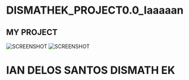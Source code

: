 # DISMATHEK_PROJECT0.0_Iaaaaan
## MY PROJECT
![SCREENSHOT](1.jpg)
![SCREENSHOT](2.jpg)

# IAN DELOS SANTOS DISMATH EK
